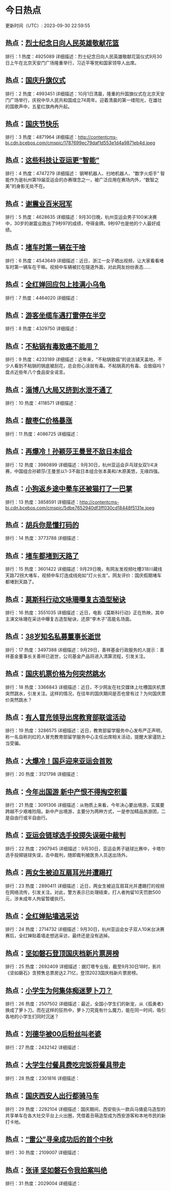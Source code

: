 # 今日热点

更新时间（UTC）: 2023-09-30 22:59:55

## 热点：[烈士纪念日向人民英雄敬献花篮](https://cn.bing.com/search?q=烈士纪念日向人民英雄敬献花篮)
排行：1
热度：4925089
详细描述：烈士纪念日向人民英雄敬献花篮仪式9月30日上午在北京天安门广场隆重举行，习近平等党和国家领导人出席。

## 热点：[国庆升旗仪式](https://cn.bing.com/search?q=国庆升旗仪式)
排行：2
热度：4993451
详细描述：10月1日清晨，隆重的升国旗仪式在北京天安门广场举行，庆祝中华人民共和国成立74周年。迎着清晨的第一缕阳光，在雄壮的国歌声中，五星红旗冉冉升起。

## 热点：[国庆节快乐](https://cn.bing.com/search?q=国庆节快乐)
排行：3
热度：4871964
详细描述：http://contentcms-bj.cdn.bcebos.com/cmspic/1787699ec79daf1d553e1d4a9871eb4d.jpeg

## 热点：[这些科技让亚运更“智能”](https://cn.bing.com/search?q=这些科技让亚运更“智能”)
排行：4
热度：4747279
详细描述： 钢琴机器人、扫地机器人、“数字火炬手” 智能作为是杭州第19届亚运会的办赛理念之一，被广泛应用在赛场内外，“数智之美”的身影无处不在。

## 热点：[谢震业百米冠军](https://cn.bing.com/search?q=谢震业百米冠军)
排行：5
热度：4628635
详细描述：9月30日晚，杭州亚运会男子100米决赛中，30岁的谢震业跑出了9秒97的成绩，夺得金牌。9秒97也是他的个人最好成绩。

## 热点：[堵车时第一辆在干啥](https://cn.bing.com/search?q=堵车时第一辆在干啥)
排行：6
热度：4543649
详细描述：近日，浙江一女子晒出视频，让大家看看堵车时第一辆车在干嘛。视频中车辆被拦在隧道外面，对此网友纷纷表态……

## 热点：[全红婵回应包上挂满小乌龟](https://cn.bing.com/search?q=全红婵回应包上挂满小乌龟)
排行：7
热度：4464020
详细描述：

## 热点：[游客坐缆车遇打雷停在半空](https://cn.bing.com/search?q=游客坐缆车遇打雷停在半空)
排行：8
热度：4329750
详细描述：

## 热点：[不粘锅有毒致癌不能用？](https://cn.bing.com/search?q=不粘锅有毒致癌不能用？)
排行：9
热度：4233189
详细描述：近年来，“不粘锅致癌”的说法铺天盖地，不少人看到不粘锅的锅底被刮花，总会担心涂层有毒。不粘锅真的有毒、会致癌吗？盘点近些年八个食品安全谣言。

## 热点：[淄博八大局又挤到水泄不通了](https://cn.bing.com/search?q=淄博八大局又挤到水泄不通了)
排行：10
热度：4118571
详细描述：

## 热点：[酸枣仁价格暴涨](https://cn.bing.com/search?q=酸枣仁价格暴涨)
排行：11
热度：4086725
详细描述：

## 热点：[再爆冷！孙颖莎王曼昱不敌日本组合](https://cn.bing.com/search?q=再爆冷！孙颖莎王曼昱不敌日本组合)
排行：12
热度：3980899
详细描述：9月30日，杭州亚运会乒乓球女双1/4决赛，中国组合孙颖莎/王曼昱以1-3不敌日本组合张本美和/木原美悠，无缘四强。

## 热点：[小狗返乡途中晕车还被猫打了一巴掌](https://cn.bing.com/search?q=小狗返乡途中晕车还被猫打了一巴掌)
排行：13
热度：3858591
详细描述：http://contentcms-bj.cdn.bcebos.com/cmspic/5dbe7652940df3ff030cd18448f5131e.jpeg

## 热点：[胡兵你是懂打码的](https://cn.bing.com/search?q=胡兵你是懂打码的)
排行：14
热度：3773788
详细描述：

## 热点：[堵车都堵到天路了](https://cn.bing.com/search?q=堵车都堵到天路了)
排行：15
热度：3601422
详细描述：9月29日晚，有网友发视频吐槽318川藏线天路72拐大堵车，视频中车灯连成线宛如“灯火长龙”。网友评价：国庆假期堵车都堵到天路了。

## 热点：[莫斯科行动文咏珊曝复古造型秘诀](https://cn.bing.com/search?q=莫斯科行动文咏珊曝复古造型秘诀)
排行：16
热度：3551035
详细描述：近日，电影《莫斯科行动》正在热映，其中主演文咏珊在采访中曝复古造型秘诀，还原“李木子”高能名场面。

## 热点：[38岁知名私募董事长逝世](https://cn.bing.com/search?q=38岁知名私募董事长逝世)
排行：17
热度：3497388
详细描述：9月29日，善祥基金行政服务的人提示：善祥基金董事长关善祥已逝世，公司基金产品将进入清算流程，引发关注。

## 热点：[国庆机票价格为何突然跳水](https://cn.bing.com/search?q=国庆机票价格为何突然跳水)
排行：18
热度：3366843
详细描述：近日，不少网友在社交媒体上吐槽国庆机票突然跳水，引发关注。这样的情况，在往年的国庆期间是否也曾有过？为何国庆票价突然跳水？

## 热点：[有人冒充领导出席教育部联谊活动](https://cn.bing.com/search?q=有人冒充领导出席教育部联谊活动)
排行：19
热度：3286575
详细描述：近日，教育部留学服务中心发布严正声明，称一名自称刘红的人冒充教育部留学服务中心主任出席相关活动，提醒大家谨防上当受骗。

## 热点：[大爆冷！国乒迎来亚运会首败](https://cn.bing.com/search?q=大爆冷！国乒迎来亚运会首败)
排行：20
热度：3121798
详细描述：

## 热点：[今年出国游 新中产恨不得掏空积蓄](https://cn.bing.com/search?q=今年出国游新中产恨不得掏空积蓄)
排行：21
热度：3091306
详细描述：从物质上来看，今年决心要出境游，实属要跨越不少艰难险阻。新中产出境游，主要分为两种方式，一是参加精品旅游团，二是自由行或半自由行。

## 热点：[亚运会链球选手投掷失误砸中裁判](https://cn.bing.com/search?q=亚运会链球选手投掷失误砸中裁判)
排行：22
热度：2907945
详细描述：9月30日，亚运会男子链球比赛中，卡塔尔选手投掷链球失误，击中裁判，随即裁判被医务人员送出场外。

## 热点：[两女生被迫互扇耳光并遭踢打](https://cn.bing.com/search?q=两女生被迫互扇耳光并遭踢打)
排行：23
热度：2890411
详细描述：近日，两女生被迫互扇耳光并遭踢打的视频在网络流传，引发关注。对此，警方表示已处理结束，打人者拘留10天罚款500元，涉未成年人拘留暂缓执行。

## 热点：[全红婵贴墙逃采访](https://cn.bing.com/search?q=全红婵贴墙逃采访)
排行：24
热度：2714732
详细描述：9月30日，杭州亚运会女子双人10米台决赛赛后，全红婵贴着墙走想逃采访，最终还是没有逃掉。

## 热点：[坚如磐石登顶国庆档新片票房榜](https://cn.bing.com/search?q=坚如磐石登顶国庆档新片票房榜)
排行：25
热度：2692409
详细描述：据灯塔专业版，截至9月30日18时，影片《坚如磐石》含预售总票房达2.71亿，登顶2023国庆档新片票房榜。​​​

## 热点：[小学生为何集体痴迷萝卜刀？](https://cn.bing.com/search?q=小学生为何集体痴迷萝卜刀？)
排行：26
热度：2507502
详细描述：最近，全国小学生们的新宠，从《孤勇者》换成了萝卜刀。而在这样的狂热中，萝卜刀究竟有什么魔力，能在同一时间，吸引各地的小学生们同时沉迷？

## 热点：[刘德华被00后粉丝叫老婆](https://cn.bing.com/search?q=刘德华被00后粉丝叫老婆)
排行：27
热度：2432142
详细描述：

## 热点：[大学生付餐具费吃完饭将餐具带走](https://cn.bing.com/search?q=大学生付餐具费吃完饭将餐具带走)
排行：28
热度：2301816
详细描述：

## 热点：[国庆西安人出行都骑马车](https://cn.bing.com/search?q=国庆西安人出行都骑马车)
排行：29
热度：2292104
详细描述：国庆期间，西安街头一款兵马俑瓷马造型的共享单车在各大社交平台上火出圈，凭借着丑萌造型成为西安游客和本地市民的新打卡地。

## 热点：[“雷公”寻亲成功后的首个中秋](https://cn.bing.com/search?q=“雷公”寻亲成功后的首个中秋)
排行：30
热度：2109007
详细描述：

## 热点：[张译 坚如磐石令我拍案叫绝](https://cn.bing.com/search?q=张译坚如磐石令我拍案叫绝)
排行：31
热度：2029004
详细描述：

